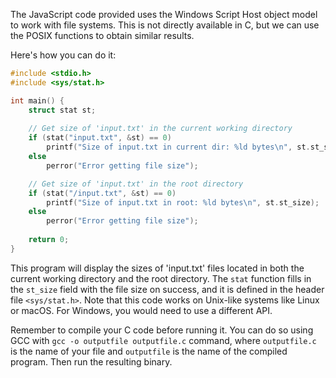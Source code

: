 The JavaScript code provided uses the Windows Script Host object model to work with file systems. This is not directly available in C, but we can use the POSIX functions to obtain similar results.

Here's how you can do it:

```C
#include <stdio.h>
#include <sys/stat.h>

int main() {
    struct stat st;
    
    // Get size of 'input.txt' in the current working directory
    if (stat("input.txt", &st) == 0)
        printf("Size of input.txt in current dir: %ld bytes\n", st.st_size);
    else
        perror("Error getting file size");

    // Get size of 'input.txt' in the root directory
    if (stat("/input.txt", &st) == 0)
        printf("Size of input.txt in root: %ld bytes\n", st.st_size);
    else
        perror("Error getting file size");
        
    return 0;
}
```
This program will display the sizes of 'input.txt' files located in both the current working directory and the root directory. The `stat` function fills in the `st_size` field with the file size on success, and it is defined in the header file `<sys/stat.h>`. Note that this code works on Unix-like systems like Linux or macOS. For Windows, you would need to use a different API.

Remember to compile your C code before running it. You can do so using GCC with `gcc -o outputfile outputfile.c` command, where `outputfile.c` is the name of your file and `outputfile` is the name of the compiled program. Then run the resulting binary.
